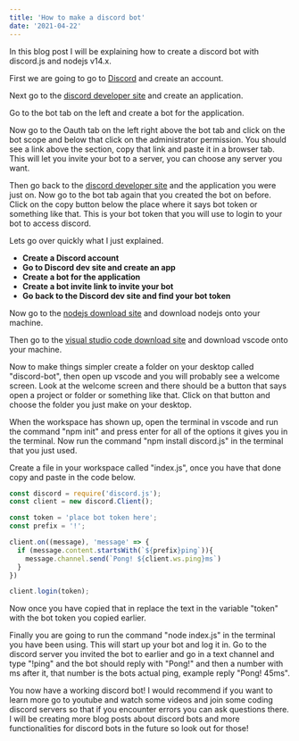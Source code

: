```yaml
---
title: 'How to make a discord bot'
date: '2021-04-22'
---
```


In this blog post I will be explaining how to create a discord bot with discord.js and nodejs v14.x.

First we are going to go to [Discord](https://discord.com) and create an account.

Next go to the [discord developer site](https://discord.com/developers/applications) and create an application.

Go to the bot tab on the left and create a bot for the application.

Now go to the Oauth tab on the left right above the bot tab and click on the bot scope and below that click on the administrator permission. You should see a link above the section, copy that link and paste it in a browser tab. This will let you invite your bot to a server, you can choose any server you want.

Then go back to the [discord developer site](https://discord.com/developers/applications) and the application you were just on. Now go to the bot tab again that you created the bot on before. Click on the copy button below the place where it says bot token or something like that. This is your bot token that you will use to login to your bot to access discord.

Lets go over quickly what I just explained.

- **Create a Discord account**
- **Go to Discord dev site and create an app**
- **Create a bot for the application**
- **Create a bot invite link to invite your bot**
- **Go back to the Discord dev site and find your bot token**

Now go to the [nodejs download site](https://nodejs.org/en/download/) and download nodejs onto your machine.

Then go to the [visual studio code download site](https://code.visualstudio.com/download) and download vscode onto your machine.

Now to make things simpler create a folder on your desktop called "discord-bot", then open up vscode and you will probably see a welcome screen. Look at the welcome screen and there should be a button that says open a project or folder or something like that. Click on that button and choose the folder you just make on your desktop.

When the workspace has shown up, open the terminal in vscode and run the command "npm init" and press enter for all of the options it gives you in the terminal. Now run the command "npm install discord.js"  in the terminal that you just used.

Create a file in your workspace called "index.js", once you have that done copy and paste in the code below.

```js
const discord = require('discord.js');
const client = new discord.Client();

const token = 'place bot token here';
const prefix = '!';

client.on((message), 'message' => {
  if (message.content.startsWith(`${prefix}ping`)){
    message.channel.send(`Pong! ${client.ws.ping}ms`)
  }
})

client.login(token);
```

Now once you have copied that in replace the text in the variable "token" with the bot token you copied earlier.

Finally you are going to run the command "node index.js" in the terminal you have been using. This will start up your bot and log it in. Go to the discord server you invited the bot to earlier and go in a text channel and type "!ping" and the bot should reply with "Pong!" and then a number with ms after it, that number is the bots actual ping, example reply "Pong! 45ms".

You now have a working discord bot! I would recommend if you want to learn more go to youtube and watch some videos and join some coding discord servers so that if you encounter errors you can ask questions there. I will be creating more blog posts about discord bots and more functionalities for discord bots in the future so look out for those!